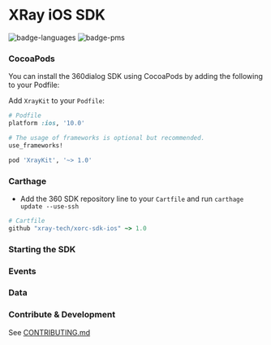 

# XRay iOS SDK



![badge-languages] ![badge-pms]


### CocoaPods
You can install the 360dialog SDK using CocoaPods by adding the following to your Podfile:

Add `XrayKit` to your `Podfile`:

```ruby
# Podfile
platform :ios, '10.0'

# The usage of frameworks is optional but recommended.
use_frameworks!

pod 'XrayKit', '~> 1.0'
```

### Carthage

* Add the 360 SDK repository line to your `Cartfile`  and run ``carthage update --use-ssh``

```ruby
# Cartfile
github "xray-tech/xorc-sdk-ios" ~> 1.0
```


### Starting the SDK


### Events

### Data

### Contribute & Development

See [CONTRIBUTING.md](CONTRIBUTING.md)

 

[badge-languages]: https://img.shields.io/badge/languages-Swift-orange.svg
[badge-pms]: https://img.shields.io/badge/supports-CocoaPods%20%7C%20Carthage-green.svg